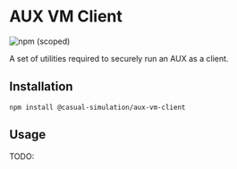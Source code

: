 # AUX VM Client

![npm (scoped)](https://img.shields.io/npm/v/@casual-simulation/aux-vm-client.svg)

A set of utilities required to securely run an AUX as a client.

## Installation

```
npm install @casual-simulation/aux-vm-client
```

## Usage

TODO:
